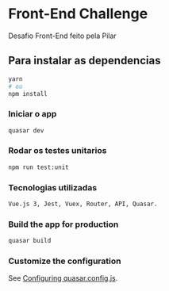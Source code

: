 # Front-End Challenge

Desafio Front-End feito pela Pilar

## Para instalar as dependencias
```bash
yarn
# ou
npm install
```

### Iniciar o app
```bash
quasar dev
```


### Rodar os testes unitarios
```bash
npm run test:unit
```


### Tecnologias utilizadas
```bash
Vue.js 3, Jest, Vuex, Router, API, Quasar.
```



### Build the app for production
```bash
quasar build
```

### Customize the configuration
See [Configuring quasar.config.js](https://v2.quasar.dev/quasar-cli-webpack/quasar-config-js).
